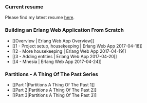 ### Current resume

Please find my latest resume [here](rsrc/resume.pdf).

### Building an Erlang Web Application From Scratch
 * [[Overview | Erlang Web App Overview]]
 * [[1 - Project setup, housekeeping | Erlang Web App 2017-04-18]]
 * [[2 - More housekeeping | Erlang Web App 2017-04-19]]
 * [[3 - Adding entities | Erlang Web App 2017-04-20]]
 * [[4 - Mnesia  | Erlang Web App 2017-04-24]]

### Partitions - A Thing Of The Past Series
 * [[Part 1|Partitions A Thing Of The Past 1]]
 * [[Part 2|Partitions A Thing Of The Past 2]]
 * [[Part 3|Partitions A Thing Of The Past 3]]

